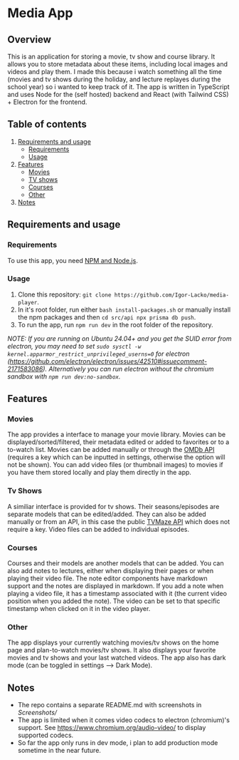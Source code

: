 # Media App

## Overview

This is an application for storing a movie, tv show and course library. It allows you to store metadata about these items, including local images and videos and play them. I made this because i watch something all the time (movies and tv shows during the holiday, and lecture replayes during the school year) so i wanted to keep track of it. The app is written in
TypeScript and uses Node for the (self hosted) backend and React (with Tailwind CSS) + Electron for the frontend.

## Table of contents

1. [Requirements and usage](#requirements-and-usage)
   - [Requirements](#requirements)
   - [Usage](#usage)
2. [Features](#features)
   - [Movies](#movies)
   - [TV shows](#tv-shows)
   - [Courses](#courses)
   - [Other](#other)
3. [Notes](#notes)

## Requirements and usage

### Requirements

To use this app, you need [NPM and Node.js](https://docs.npmjs.com/downloading-and-installing-node-js-and-npm).

### Usage

1. Clone this repository: `git clone https://github.com/Igor-Lacko/media-player`.
2. In it's root folder, run either `bash install-packages.sh` or manually install the npm packages and then `cd src/api npx prisma db push`.
3. To run the app, run `npm run dev` in the root folder of the repository.

_NOTE: If you are running on Ubuntu 24.04+ and you get the SUID error from electron, you may need to set `sudo sysctl -w kernel.apparmor_restrict_unprivileged_userns=0` for electron (https://github.com/electron/electron/issues/42510#issuecomment-2171583086). Alternatively you can run electron without the chromium sandbox with `npm run dev:no-sandbox`._

## Features

### Movies

The app provides a interface to manage your movie library. Movies can be displayed/sorted/filtered, their metadata edited or added to favorites or to a to-watch list. Movies can be added manually or through the [OMDb API](https://www.omdbapi.com/) (requires a key which can be inputted in settings, otherwise the option will not be shown). You can add video files (or thumbnail images) to movies if you have them stored locally and play them directly in the app.

### Tv Shows

A similiar interface is provided for tv shows. Their seasons/episodes are separate models that can be edited/added. They can also be added manually or from an API, in this case the public [TVMaze API](https://www.tvmaze.com/api) which does not require a key. Video files can be added to individual episodes.

### Courses

Courses and their models are another models that can be added. You can also add notes to lectures, either when displaying their pages or when playing their video file. The note editor components have markdown support and the notes are displayed in markdown. If you add a note when playing a video file, it has a timestamp associated with it (the current video position when you added the note). The video can be set to that specific timestamp when clicked on it in the video player.

### Other

The app displays your currently watching movies/tv shows on the home page and plan-to-watch movies/tv shows. It also displays your favorite movies and tv shows and your last watched videos. The app also has dark mode (can be toggled in settings --> Dark Mode).

## Notes

- The repo contains a separate README.md with screenshots in _Screenshots/_<br>
- The app is limited when it comes video codecs to electron (chromium)'s support. See https://www.chromium.org/audio-video/ to display supported codecs.<br>
- So far the app only runs in dev mode, i plan to add production mode sometime in the near future.
